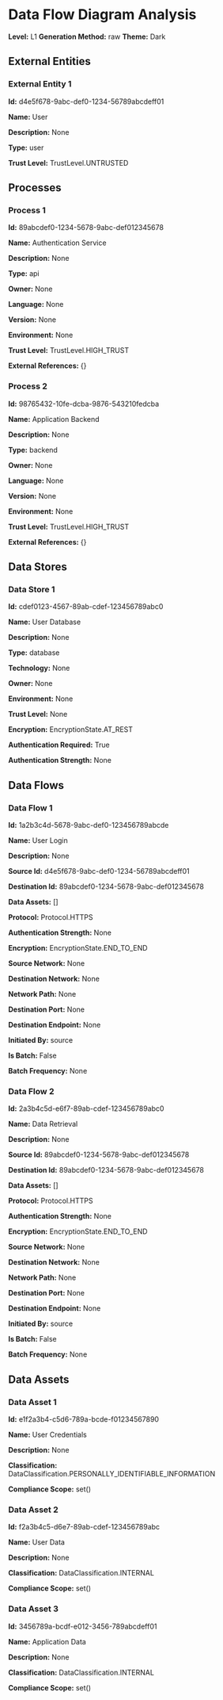 # Data Flow Diagram Analysis

**Level:** L1
**Generation Method:** raw
**Theme:** Dark

## External Entities

### External Entity 1

**Id:** d4e5f678-9abc-def0-1234-56789abcdeff01

**Name:** User

**Description:** None

**Type:** user

**Trust Level:** TrustLevel.UNTRUSTED

## Processes

### Process 1

**Id:** 89abcdef0-1234-5678-9abc-def012345678

**Name:** Authentication Service

**Description:** None

**Type:** api

**Owner:** None

**Language:** None

**Version:** None

**Environment:** None

**Trust Level:** TrustLevel.HIGH_TRUST

**External References:** {}

### Process 2

**Id:** 98765432-10fe-dcba-9876-543210fedcba

**Name:** Application Backend

**Description:** None

**Type:** backend

**Owner:** None

**Language:** None

**Version:** None

**Environment:** None

**Trust Level:** TrustLevel.HIGH_TRUST

**External References:** {}

## Data Stores

### Data Store 1

**Id:** cdef0123-4567-89ab-cdef-123456789abc0

**Name:** User Database

**Description:** None

**Type:** database

**Technology:** None

**Owner:** None

**Environment:** None

**Trust Level:** None

**Encryption:** EncryptionState.AT_REST

**Authentication Required:** True

**Authentication Strength:** None

## Data Flows

### Data Flow 1

**Id:** 1a2b3c4d-5678-9abc-def0-123456789abcde

**Name:** User Login

**Description:** None

**Source Id:** d4e5f678-9abc-def0-1234-56789abcdeff01

**Destination Id:** 89abcdef0-1234-5678-9abc-def012345678

**Data Assets:** []

**Protocol:** Protocol.HTTPS

**Authentication Strength:** None

**Encryption:** EncryptionState.END_TO_END

**Source Network:** None

**Destination Network:** None

**Network Path:** None

**Destination Port:** None

**Destination Endpoint:** None

**Initiated By:** source

**Is Batch:** False

**Batch Frequency:** None

### Data Flow 2

**Id:** 2a3b4c5d-e6f7-89ab-cdef-123456789abc0

**Name:** Data Retrieval

**Description:** None

**Source Id:** 89abcdef0-1234-5678-9abc-def012345678

**Destination Id:** 89abcdef0-1234-5678-9abc-def012345678

**Data Assets:** []

**Protocol:** Protocol.HTTPS

**Authentication Strength:** None

**Encryption:** EncryptionState.END_TO_END

**Source Network:** None

**Destination Network:** None

**Network Path:** None

**Destination Port:** None

**Destination Endpoint:** None

**Initiated By:** source

**Is Batch:** False

**Batch Frequency:** None

## Data Assets

### Data Asset 1

**Id:** e1f2a3b4-c5d6-789a-bcde-f01234567890

**Name:** User Credentials

**Description:** None

**Classification:** DataClassification.PERSONALLY_IDENTIFIABLE_INFORMATION

**Compliance Scope:** set()

### Data Asset 2

**Id:** f2a3b4c5-d6e7-89ab-cdef-123456789abc

**Name:** User Data

**Description:** None

**Classification:** DataClassification.INTERNAL

**Compliance Scope:** set()

### Data Asset 3

**Id:** 3456789a-bcdf-e012-3456-789abcdeff01

**Name:** Application Data

**Description:** None

**Classification:** DataClassification.INTERNAL

**Compliance Scope:** set()

